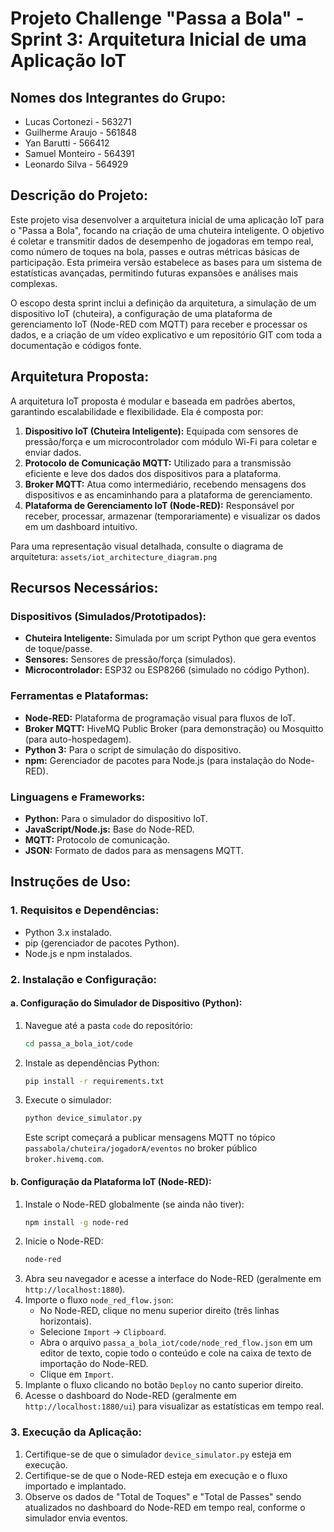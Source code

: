 # Projeto Challenge "Passa a Bola" - Sprint 3: Arquitetura Inicial de uma Aplicação IoT

## Nomes dos Integrantes do Grupo:

*   Lucas Cortonezi - 563271
*   Guilherme Araujo - 561848
*   Yan Barutti - 566412
*   Samuel Monteiro - 564391
*   Leonardo Silva - 564929

## Descrição do Projeto:

Este projeto visa desenvolver a arquitetura inicial de uma aplicação IoT para o "Passa a Bola", focando na criação de uma chuteira inteligente. O objetivo é coletar e transmitir dados de desempenho de jogadoras em tempo real, como número de toques na bola, passes e outras métricas básicas de participação. Esta primeira versão estabelece as bases para um sistema de estatísticas avançadas, permitindo futuras expansões e análises mais complexas.

O escopo desta sprint inclui a definição da arquitetura, a simulação de um dispositivo IoT (chuteira), a configuração de uma plataforma de gerenciamento IoT (Node-RED com MQTT) para receber e processar os dados, e a criação de um vídeo explicativo e um repositório GIT com toda a documentação e códigos fonte.

## Arquitetura Proposta:

A arquitetura IoT proposta é modular e baseada em padrões abertos, garantindo escalabilidade e flexibilidade. Ela é composta por:

1.  **Dispositivo IoT (Chuteira Inteligente):** Equipada com sensores de pressão/força e um microcontrolador com módulo Wi-Fi para coletar e enviar dados.
2.  **Protocolo de Comunicação MQTT:** Utilizado para a transmissão eficiente e leve dos dados dos dispositivos para a plataforma.
3.  **Broker MQTT:** Atua como intermediário, recebendo mensagens dos dispositivos e as encaminhando para a plataforma de gerenciamento.
4.  **Plataforma de Gerenciamento IoT (Node-RED):** Responsável por receber, processar, armazenar (temporariamente) e visualizar os dados em um dashboard intuitivo.

Para uma representação visual detalhada, consulte o diagrama de arquitetura: `assets/iot_architecture_diagram.png`

## Recursos Necessários:

### Dispositivos (Simulados/Prototipados):
*   **Chuteira Inteligente:** Simulada por um script Python que gera eventos de toque/passe.
*   **Sensores:** Sensores de pressão/força (simulados).
*   **Microcontrolador:** ESP32 ou ESP8266 (simulado no código Python).

### Ferramentas e Plataformas:
*   **Node-RED:** Plataforma de programação visual para fluxos de IoT.
*   **Broker MQTT:** HiveMQ Public Broker (para demonstração) ou Mosquitto (para auto-hospedagem).
*   **Python 3:** Para o script de simulação do dispositivo.
*   **npm:** Gerenciador de pacotes para Node.js (para instalação do Node-RED).

### Linguagens e Frameworks:
*   **Python:** Para o simulador do dispositivo IoT.
*   **JavaScript/Node.js:** Base do Node-RED.
*   **MQTT:** Protocolo de comunicação.
*   **JSON:** Formato de dados para as mensagens MQTT.

## Instruções de Uso:

### 1. Requisitos e Dependências:
*   Python 3.x instalado.
*   pip (gerenciador de pacotes Python).
*   Node.js e npm instalados.

### 2. Instalação e Configuração:

#### a. Configuração do Simulador de Dispositivo (Python):
1.  Navegue até a pasta `code` do repositório:
    ```bash
    cd passa_a_bola_iot/code
    ```
2.  Instale as dependências Python:
    ```bash
    pip install -r requirements.txt
    ```
3.  Execute o simulador:
    ```bash
    python device_simulator.py
    ```
    Este script começará a publicar mensagens MQTT no tópico `passabola/chuteira/jogadorA/eventos` no broker público `broker.hivemq.com`.

#### b. Configuração da Plataforma IoT (Node-RED):
1.  Instale o Node-RED globalmente (se ainda não tiver):
    ```bash
    npm install -g node-red
    ```
2.  Inicie o Node-RED:
    ```bash
    node-red
    ```
3.  Abra seu navegador e acesse a interface do Node-RED (geralmente em `http://localhost:1880`).
4.  Importe o fluxo `node_red_flow.json`:
    *   No Node-RED, clique no menu superior direito (três linhas horizontais).
    *   Selecione `Import` -> `Clipboard`.
    *   Abra o arquivo `passa_a_bola_iot/code/node_red_flow.json` em um editor de texto, copie todo o conteúdo e cole na caixa de texto de importação do Node-RED.
    *   Clique em `Import`.
5.  Implante o fluxo clicando no botão `Deploy` no canto superior direito.
6.  Acesse o dashboard do Node-RED (geralmente em `http://localhost:1880/ui`) para visualizar as estatísticas em tempo real.

### 3. Execução da Aplicação:

1.  Certifique-se de que o simulador `device_simulator.py` esteja em execução.
2.  Certifique-se de que o Node-RED esteja em execução e o fluxo importado e implantado.
3.  Observe os dados de "Total de Toques" e "Total de Passes" sendo atualizados no dashboard do Node-RED em tempo real, conforme o simulador envia eventos.

